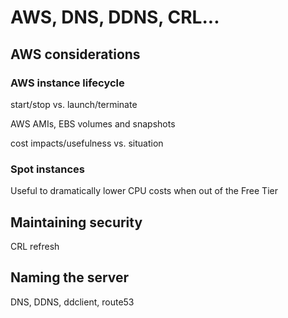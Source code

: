 # AWS, DNS, DDNS, CRL...

## **AWS considerations**

### **AWS instance lifecycle**

start/stop vs. launch/terminate

AWS AMIs, EBS volumes and snapshots 

cost impacts/usefulness vs. situation

### Spot instances

Useful to dramatically lower CPU costs when out of the Free Tier

## Maintaining security

CRL refresh

## Naming the server

DNS, DDNS, ddclient, route53

